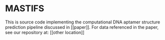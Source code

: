 # MASTIFS
This is source code implementing the computational DNA aptamer structure prediction pipeline discussed in [[paper]]. 
For data referenced in the paper, see our repository at: [[other location]]

